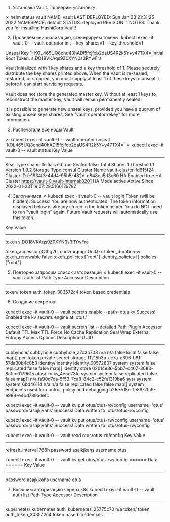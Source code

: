 
1. Установка Vault. Проверим установку

✗ helm status vault
NAME: vault
LAST DEPLOYED: Sun Jan 23 21:31:25 2022
NAMESPACE: default
STATUS: deployed
REVISION: 1
NOTES:
Thank you for installing HashiCorp Vault!

2. Проведем инициализацию, сгенерируем токены:
kubectl exec -it vault-0 -- vault operator init --key-shares=1 --key-threshold=1

Unseal Key 1: KOL465UQ8ohd40hADI5fcjfcb2daUS4R2k5Y+y47TX4=
Initial Root Token: s.DO18VKAqs9Z0XYN0s3RYwFra

Vault initialized with 1 key shares and a key threshold of 1. Please securely
distribute the key shares printed above. When the Vault is re-sealed,
restarted, or stopped, you must supply at least 1 of these keys to unseal it
before it can start servicing requests.

Vault does not store the generated master key. Without at least 1 keys to
reconstruct the master key, Vault will remain permanently sealed!

It is possible to generate new unseal keys, provided you have a quorum of
existing unseal keys shares. See "vault operator rekey" for more information.

3. Распечатали все ноды Vault

✗ kubectl exec -it vault-0 -- vault operator unseal 'KOL465UQ8ohd40hADI5fcjfcb2daUS4R2k5Y+y47TX4='
✗ kubectl exec -it vault-0 -- vault status
Key             Value
---             -----
Seal Type       shamir
Initialized     true
Sealed          false
Total Shares    1
Threshold       1
Version         1.9.2
Storage Type    consul
Cluster Name    vault-cluster-fd615f24
Cluster ID      fc1934f3-44d4-95b5-482d-d848ea5d3c60
HA Enabled      true
HA Cluster      https://vault-0.vault-internal:8201
HA Mode         active
Active Since    2022-01-23T19:07:29.516617978Z

4. Залогинимся
✗ kubectl exec -it vault-0 --  vault login
Token (will be hidden):
Success! You are now authenticated. The token information displayed below
is already stored in the token helper. You do NOT need to run "vault login"
again. Future Vault requests will automatically use this token.

Key                  Value
---                  -----
token                s.DO18VKAqs9Z0XYN0s3RYwFra

token_accessor       gQthg2LLcudzmrgmgcOulQ7x
token_duration       ∞
token_renewable      false
token_policies       ["root"]
identity_policies    []
policies             ["root"]

5. Повторно запросим список авторизаций
✗ kubectl exec -it vault-0 --  vault auth list
Path      Type     Accessor               Description
----      ----     --------               -----------
token/    token    auth_token_303572c4    token based credentials

6. Создание секретов

kubectl exec -it vault-0 -- vault secrets enable --path=otus kv
Success! Enabled the kv secrets engine at: otus/

kubectl exec -it vault-0 -- vault secrets list --detailed
Path          Plugin       Accessor              Default TTL    Max TTL    Force No Cache    Replication    Seal Wrap    External Entropy Access    Options    Description                                                UUID
----          ------       --------              -----------    -------    --------------    -----------    ---------    -----------------------    -------    -----------                                                ----
cubbyhole/    cubbyhole    cubbyhole_a7c3b708    n/a            n/a        false             local          false        false                      map[]      per-token private secret storage                           f1215b3a-ac7a-e396-b91f-57da30b4c0b3
identity/     identity     identity_60572807     system         system     false             replicated     false        false                      map[]      identity store                                             02b14e36-5bb7-c467-3083-8a1cc0179615
otus/         kv           kv_4e5d73fc           system         system     false             replicated     false        false                      map[]      n/a                                                        fa90d7ca-5f53-7ca8-84c2-c52fe1319ba6
sys/          system       system_6bd4611d       n/a            n/a        false             replicated     false        false                      map[]      system endpoints used for control, policy and debugging    b26e7d8e-1e89-2fc9-e989-e4bd789adefc


kubectl exec -it vault-0 -- vault kv put otus/otus-ro/config username='otus' password='asajkjkahs'
Success! Data written to: otus/otus-ro/config

kubectl exec -it vault-0 -- vault kv put otus/otus-rw/config username='otus' password='asajkjkahs'
Success! Data written to: otus/otus-rw/config

kubectl exec -it vault-0 -- vault read otus/otus-ro/config
Key                 Value
---                 -----
refresh_interval    768h
password            asajkjkahs
username            otus

kubectl exec -it vault-0 -- vault kv get otus/otus-rw/config
====== Data ======
Key         Value
---         -----
password    asajkjkahs
username    otus

7. Включим авторизацию черерз k8s
kubectl exec -it vault-0 --  vault auth list
Path           Type          Accessor                    Description
----           ----          --------                    -----------
kubernetes/    kubernetes    auth_kubernetes_25775c70    n/a
token/         token         auth_token_303572c4         token based credentials
